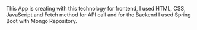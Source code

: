 This App is creating with this technology for frontend, I used HTML, CSS, JavaScript and Fetch method for API call and for the Backend I used Spring Boot with Mongo Repository.

